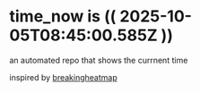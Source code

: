 # time_now is (( 2025-10-05T08:45:00.585Z ))

an automated repo that shows the currnent time

inspired by [breakingheatmap](https://github.com/breakingheatmap/breakingheatmap)